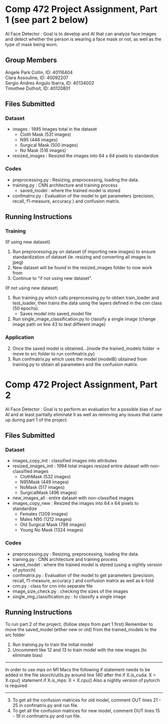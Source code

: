 # Comp 472 Project Assignment, Part 1 (see part 2 below)

AI Face Detector : Goal is to develop and AI that can analyze face images and detect whether the person is wearing a face mask or not, as well as the type of mask being worn.  

## Group Members
Angele Park Collin, ID:  40116404\
Clara Assouline, ID: 40092207\
Sergio Andres Angulo Ibarra, ID: 40134002\
Timothee Duthoit, ID: 40120801

## Files Submitted

### Dataset

- images : 1995 Images total in the dataset
  - Cloth Mask (531 images)
  - N95 (448 images)
  - Surgical Mask (500 images)
  - No Mask (516 images)
- resized_images : Resized the images into 64 x 64 pixels to standardize

### Codes

- preprocessing.py : Resizing, preprocessing, loading the data.
- training.py : CNN architecture and training process
  - saved_model : where the trained model is stored
- confmatrix.py : Evaluation of the model to get parameters (precision, recall, f1-measure, accuracy ) and confusion matrix.

## Running Instructions

### Training 
(If using new dataset)
1. Run preprocessing.py on dataset (if importing new images) to ensure standardization of dataset (ie. resizing and converting all images to jpeg) 
2. New dataset will be found in the resized_images folder to now work from
3. Continue to "if not using new dataset".

(If not using new dataset)
1. Run training.py which calls preprocessing.py to obtain train_loader and test_loader, then trains the data using the layers defined in the cnn class (50 epochs).
   - Saves model into saved_model file
2. Run single_image_classification.py to classify a single image (change image path on line 43 to test different image)

### Application  
2. Once the saved model is obtained...(inside the trained_models folder -> move to src folder to run confmatrix.py)
3. Run confmatrix.py which uses the model (modelB) obtained from training.py to obtain all parameters and the confusion matrix.  

# Comp 472 Project Assignment, Part 2

AI Face Detector : Goal is to perform an evaluation for a possible bias of our AI and at least partially eliminate it as well as removing any issues that came up during part 1 of the project.

## Files Submitted

### Dataset

- images_copy_init : classified images into attributes
- resized_images_init : 1994 total images resized entire dataset with non-classified images 
  - ClothMask (532 images)
  - N95Mask (449 images)
  - NoMask (517 images)
  - SurgicalMask (496 images)
- new_images_all : entire dataset with non-classified images
- images_copy_new : Resized the images into 64 x 64 pixels to standardize
  - Females (1209 images)
  - Males N95 (1212 images)
  - Old Surgical Mask (798 images)
  - Young No Mask (1324 images)

### Codes

- preprocessing.py : Resizing, preprocessing, loading the data.
- training.py : CNN architecture and training process
- saved_model : where the trained model is stored (using a nightly version of pytorch)
- confmatrix.py : Evaluation of the model to get parameters (precision, recall, f1-measure, accuracy ) and confusion matrix as well as k-fold
- cnn.py : class for cnn into separate file 
- image_size_check.py : checking the sizes of the images
- single_img_classification.py : to classify a single image

## Running Instructions
To run part 2 of the project, (follow steps from part 1 first)
Remember to move the saved_model (either new or old) from the trained_models to the src folder

1. Run training.py to train the initial model
2. Uncomment like 12 and 13 to train model with the new images (to eliminate bias)
***
In order to use mps on M1 Macs the following if statement needs to be added in the file skorch/utils.py around
line 140 after the if X.is_cuda: X = X.cpu() statement
if X.is_mps:
    X = X.cpu()
Also a nightly version of pytorch is required
***
3. To get all the confusion matrices for old model, comment OUT lines 21 - 25 in confmatrix.py and run file. 
4. To get all the confusion matrices for new model, comment OUT lines 15 - 19 in confmatrix.py and run file.

